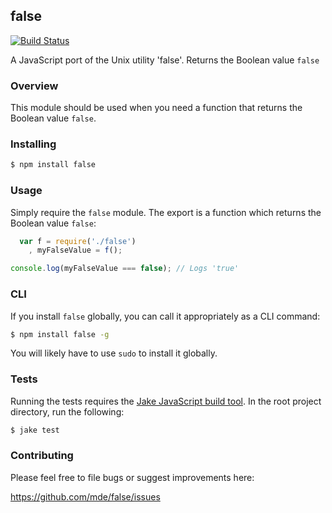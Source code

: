 ## false

[![Build Status](https://travis-ci.org/mde/false.png)](https://travis-ci.org/mde/false)

A JavaScript port of the Unix utility 'false'. Returns the Boolean value `false`

### Overview

This module should be used when you need a function that returns the Boolean
value `false`.

### Installing

```bash
$ npm install false
```

### Usage

Simply require the `false` module. The export is a function which returns the
Boolean value `false`:

```javascript
  var f = require('./false')
    , myFalseValue = f();

console.log(myFalseValue === false); // Logs 'true'
```
### CLI

If you install `false` globally, you can call it appropriately as a CLI command:

```bash
$ npm install false -g
```

You will likely have to use `sudo` to install it globally.

### Tests

Running the tests requires the [Jake JavaScript build
tool](https://github.com/mde/jake). In the root project directory, run the
following:

```bash
$ jake test
```

### Contributing

Please feel free to file bugs or suggest improvements here:

https://github.com/mde/false/issues

